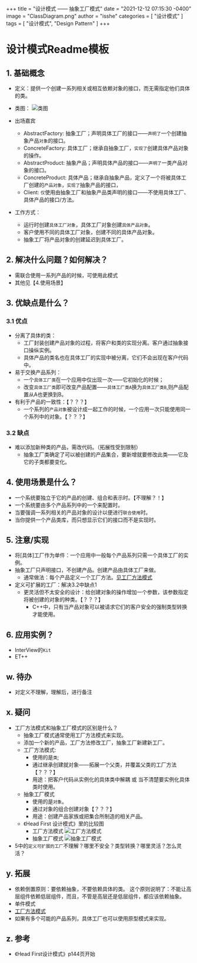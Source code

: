 +++
title = "设计模式 —— 抽象工厂模式"
date = "2021-12-12 07:15:30 -0400"
image = "ClassDiagram.png"
author = "isshe"
categories = [ "设计模式" ]
tags = [ "设计模式", "Design Pattern" ]
+++


# 设计模式Readme模板
## 1. 基础概念
* 定义：提供一个创建一系列相关或相互依赖对象的接口，而无需指定他们具体的类。
* 类图：
![类图](classdiagram.png)
* 出场嘉宾
    * AbstractFactory: 抽象工厂；声明具体工厂的接口——`声明了`一个创建抽象产品`对象`的接口。
    * ConcreteFactory: 具体工厂；继承自抽象工厂，`实现了`创建具体产品对象的操作。
    * AbstractProduct: 抽象产品；声明具体产品的接口——`声明了`一类产品对象的接口。
    * ConcreteProduct: 具体产品；继承自抽象产品，定义了一个将被具体工厂创建的`产品对象`，`实现了`抽象产品的接口，
    * Client: `仅`使用由抽象工厂和抽象产品类声明的接口——不使用具体工厂、具体产品的接口/方法。

* 工作方式：
    * 运行时创建`具体工厂对象`，具体工厂对象创建`具体产品对象`。
    * 客户使用不同的具体工厂对象，创建不同的具体产品对象。
    * 抽象工厂将产品对象的创建延迟到具体工厂。

## 2. 解决什么问题？如何解决？
* 需联合使用一系列产品的时候，可使用此模式
* 其他见【4.使用场景】

## 3. 优缺点是什么？
### 3.1 优点
* 分离了具体的类：
    * 工厂封装创建产品对象的过程，将客户和类的实现分离。客户通过抽象接口操纵实例。
    * 具体产品的类名也在具体工厂的实现中被分离，它们不会出现在客户代码中。
* 易于交换产品系列：
    * 一个`具体工厂类`在一个应用中仅出现一次——它初始化的时候；
    * 改变`具体工厂类`即可改变产品配置——`具体工厂类A`换为`具体工厂类B`,则产品配置从A也更换到B。
* 有利于产品的一致性：【？？？】
    * 一个系列的`产品对象`被设计成一起工作的时候，一个应用一次只能使用同一个系列中的对象。【？？？】

### 3.2 缺点
* 难以添加新种类的产品，需改代码。（拓展性受到限制）
    * 抽象工厂类确定了可以被创建的产品集合，要新增就要修改此类——它及它的子类都要变化。

## 4. 使用场景是什么？
* 一个系统要独立于它的产品的创建、组合和表示时。【不理解？！】
* 一个系统要由多个产品系列中的一个来配置时。
* 当要强调一系列相关的产品对象的设计以便进行`联合使用`时。
* 当你提供一个产品类库，而只想显示它们的接口而不是实现时。

## 5. 注意/实现
* 将[具体]工厂作为单件：一个应用中一般每个产品系列只需一个具体工厂的实例。
* 抽象工厂只声明接口，不创建产品。创建产品由具体工厂来做。
    * 通常做法：每个产品定义一个工厂方法。[见工厂方法模式](../4.工厂方法模式)
* 定义可扩展的工厂：解决3.2中缺点1
    * 更灵活但不太安全的设计：给创建对象的操作增加一个参数，该参数指定将被创建的对象的种类。【？？？】
        * C++中，只有当产品对象可以被请求它们的客户安全的强制类型转换才能使用。
## 6. 应用实例？
* InterView的`Kit`
* ET++

## w. 待办
* 对定义不理解，理解后，进行备注

## x. 疑问
* 工厂方法模式和抽象工厂模式的区别是什么？
    * 抽象工厂模式通常使用工厂方法模式来实现。
    * 添加一个新的产品，工厂方法修改工厂，抽象工厂新建新工厂。
    * 工厂方法模式:
        * 使用的是`类`;
        * 通过继承创建就对象——拓展一个父类，并覆盖父类的工厂方法【？？？】
        * 用途：把客户代码从实例化的具体类中解耦 或 当不清楚要实例化具体类时使用。
    * 抽象工厂模式
        * 使用的是`对象`。
        * 通过对象的组合创建对象【？？？】
        * 用途：创建产品家族或把集合所制造的相关产品。
    * 《Head First 设计模式》里的比较图
        * 工厂方法模式
        ![工厂方法模式](compare_method_abstract1.png)
        * 抽象工厂模式
        ![抽象工厂模式](compare_method_abstract2.png)
* 5中的`定义可扩展的工厂`不理解？哪里不安全？类型转换？哪里灵活？怎么灵活？

## y. 拓展
* 依赖倒置原则：要依赖抽象，不要依赖具体的类。
    这个原则说明了：不能让高层组件依赖低层组件，而且，不管是高层还是低层组件，都应该依赖抽象。
* 单件模式
* [工厂方法模式](../4.工厂方法模式)
* 如果有多个可能的产品系列，具体工厂也可以使用原型模式来实现。

## z. 参考
* 《Head First设计模式》p144页开始

